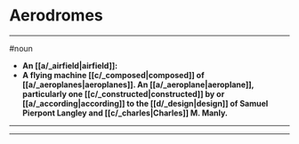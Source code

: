 # Aerodromes
---
#noun
- **An [[a/_airfield|airfield]]:**
- **A flying machine [[c/_composed|composed]] of [[a/_aeroplanes|aeroplanes]]. An [[a/_aeroplane|aeroplane]], particularly one [[c/_constructed|constructed]] by or [[a/_according|according]] to the [[d/_design|design]] of Samuel Pierpont Langley and [[c/_charles|Charles]] M. Manly.**
---
---
